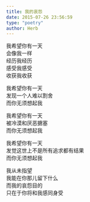 ```yaml
---  
title: 我的哀怨  
date: 2015-07-26 23:56:59  
type: "poetry"  
author: Herb  
---  
```

我希望你有一天  
会像我一样  
经历我经历  
感受我感受  
收获我收获  

我希望你有一天  
发现一个人难以割舍  
而你无须想起我  

我希望你有一天  
被冷漠和厌恶搪塞  
而你无须想起我  

我希望你有一天  
发觉这世上不是所有追求都有结果  
而你无须想起我  

我从未指望  
我能在你那儿留下什么  
而我的哀怨目的  
只在于你将和我感同身受